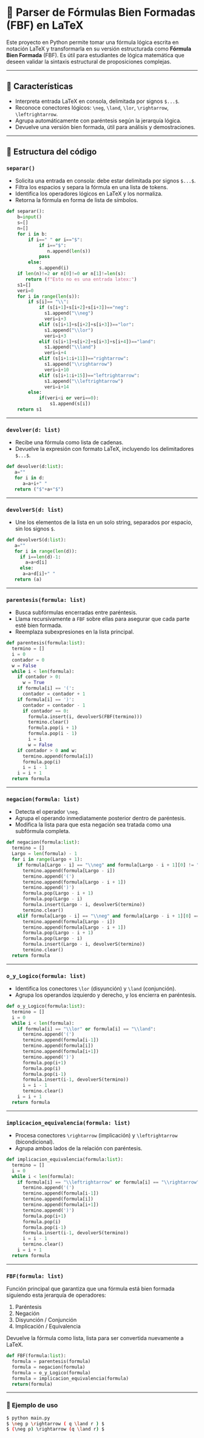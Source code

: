 # 🧠 Parser de Fórmulas Bien Formadas (FBF) en LaTeX

Este proyecto en Python permite tomar una fórmula lógica escrita en notación LaTeX y transformarla en su versión estructurada como **Fórmula Bien Formada** (FBF). Es útil para estudiantes de lógica matemática que deseen validar la sintaxis estructural de proposiciones complejas.

---

## 📌 Características

- Interpreta entrada LaTeX en consola, delimitada por signos `$...$`.
- Reconoce conectores lógicos: `\neg`, `\land`, `\lor`, `\rightarrow`, `\leftrightarrow`.
- Agrupa automáticamente con paréntesis según la jerarquía lógica.
- Devuelve una versión bien formada, útil para análisis y demostraciones.

---

## 🧩 Estructura del código

### `separar()`

- Solicita una entrada en consola: debe estar delimitada por signos `$...$`.
- Filtra los espacios y separa la fórmula en una lista de tokens.
- Identifica los operadores lógicos en LaTeX y los normaliza.
- Retorna la fórmula en forma de lista de símbolos.

```python
def separar():
    b=input()
    s=[]
    n=[]
    for i in b:
        if i==" " or i=="$":
            if i=="$":
               n.append(len(s))
            pass
        else:
            s.append(i)
    if len(n)!=2 or n[0]!=0 or n[1]!=len(s):
       return (f"Esto no es una entrada latex:")
    s1=[]
    veri=0
    for i in range(len(s)):
        if s[i]== "\\":
            if (s[i+1]+s[i+2]+s[i+3])=="neg":
              s1.append("\\neg")
              veri=i+3
            elif (s[i+1]+s[i+2]+s[i+3])=="lor":
              s1.append("\\lor")
              veri=i+3
            elif (s[i+1]+s[i+2]+s[i+3]+s[i+4])=="land":
              s1.append("\\land")
              veri=i+4
            elif (s[i+1:i+11])=="rightarrow":
              s1.append("\\rightarrow")
              veri=i+10
            elif (s[i+1:i+15])=="leftrightarrow":
              s1.append("\\leftrightarrow")
              veri=i+14
        else:
            if(veri<i or veri==0):
                s1.append(s[i])
    return s1
```
---

### `devolver(d: list)`

- Recibe una fórmula como lista de cadenas.
- Devuelve la expresión con formato LaTeX, incluyendo los delimitadores `$...$`.

```python
def devolver(d:list):
   a=""
   for i in d:
      a=a+i+" "
   return ("$"+a+"$")
```
---

### `devolverS(d: list)`

- Une los elementos de la lista en un solo string, separados por espacio, sin los signos `$`.

```python
def devolverS(d:list):
   a=""
   for i in range(len(d)):
     if i==len(d)-1:
       a=a+d[i]
     else:
      a=a+d[i]+" "
   return (a)

```
---

### `parentesis(formula: list)`

- Busca subfórmulas encerradas entre paréntesis.
- Llama recursivamente a `FBF` sobre ellas para asegurar que cada parte esté bien formada.
- Reemplaza subexpresiones en la lista principal.

```python
def parentesis(formula:list):
  termino = []
  i = 0
  contador = 0
  w = False
  while i < len(formula):
    if contador > 0:
      w = True
    if formula[i] == '(':
      contador = contador + 1
    if formula[i] == ')':
      contador = contador - 1
      if contador == 0:
        formula.insert(i, devolverS(FBF(termino)))
        termino.clear()
        formula.pop(i + 1)
        formula.pop(i - 1)
        i = i
        w = False
    if contador > 0 and w:
      termino.append(formula[i])
      formula.pop(i)
      i = i - 1
    i = i + 1
  return formula

```

---

### `negacion(formula: list)`

- Detecta el operador `\neg`.
- Agrupa el operando inmediatamente posterior dentro de paréntesis.
- Modifica la lista para que esta negación sea tratada como una subfórmula completa.

```python
def negacion(formula:list):
  termino = []
  Largo = len(formula) - 1
  for i in range(Largo + 1):
    if formula[Largo - i] == "\\neg" and formula[Largo - i + 1][0] != "(":
      termino.append(formula[Largo - i])
      termino.append('(')
      termino.append(formula[Largo - i + 1])
      termino.append(')')
      formula.pop(Largo - i + 1)
      formula.pop(Largo - i)
      formula.insert(Largo - i, devolverS(termino))
      termino.clear()
    elif formula[Largo - i] == "\\neg" and formula[Largo - i + 1][0] == "(":
      termino.append(formula[Largo - i])
      termino.append(formula[Largo - i + 1])
      formula.pop(Largo - i + 1)
      formula.pop(Largo - i)
      formula.insert(Largo - i, devolverS(termino))
      termino.clear()
  return formula

```
---

### `o_y_Logico(formula: list)`

- Identifica los conectores `\lor` (disyunción) y `\land` (conjunción).
- Agrupa los operandos izquierdo y derecho, y los encierra en paréntesis.

```python
def o_y_Logico(formula:list):
  termino = []
  i = 0
  while i < len(formula):
    if formula[i] == "\\lor" or formula[i] == "\\land":
      termino.append('(')
      termino.append(formula[i-1])
      termino.append(formula[i])
      termino.append(formula[i+1])
      termino.append(')')
      formula.pop(i+1)
      formula.pop(i)
      formula.pop(i-1)
      formula.insert(i-1, devolverS(termino))
      i = i - 1
      termino.clear()
    i = i + 1
  return formula

```

---

### `implicacion_equivalencia(formula: list)`

- Procesa conectores `\rightarrow` (implicación) y `\leftrightarrow` (bicondicional).
- Agrupa ambos lados de la relación con paréntesis.

```python
def implicacion_equivalencia(formula:list):
  termino = []
  i = 0
  while i < len(formula):
    if formula[i] == "\\leftrightarrow" or formula[i] == "\\rightarrow":
      termino.append('(')
      termino.append(formula[i-1])
      termino.append(formula[i])
      termino.append(formula[i+1])
      termino.append(')')
      formula.pop(i+1)
      formula.pop(i)
      formula.pop(i-1)
      formula.insert(i-1, devolverS(termino))
      i = i - 1
      termino.clear()
    i = i + 1
  return formula

```
---

### `FBF(formula: list)`

Función principal que garantiza que una fórmula está bien formada siguiendo esta jerarquía de operadores:

1. Paréntesis
2. Negación
3. Disyunción / Conjunción
4. Implicación / Equivalencia

Devuelve la fórmula como lista, lista para ser convertida nuevamente a LaTeX.

```python
def FBF(formula:list):
  formula = parentesis(formula)
  formula = negacion(formula)
  formula = o_y_Logico(formula)
  formula = implicacion_equivalencia(formula)
  return(formula)

```
---

### 🧪 Ejemplo de uso

```bash
$ python main.py
$ \neg p \rightarrow ( q \land r ) $
$ (\neg p) \rightarrow (q \land r) $
```
